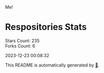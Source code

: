 Me!

# Respositories Stats
Stars Count: 235  
Forks Count: 6

2023-12-23 00:08:32  

This README is automatically generated by [🐰](https://github.com/rnitta/rnitta).
